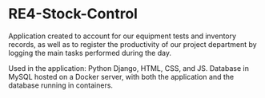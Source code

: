 # RE4-Stock-Control
Application created to account for our equipment tests and inventory records, as well as to register the productivity of our project department by logging the main tasks performed during the day.


Used in the application: Python Django, HTML, CSS, and JS.
Database in MySQL hosted on a Docker server, with both the application and the database running in containers.